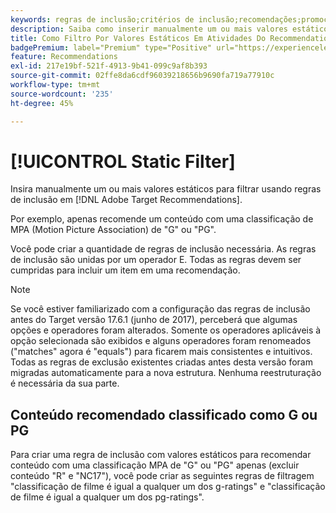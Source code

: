 ```yaml
---
keywords: regras de inclusão;critérios de inclusão;recomendações;promoção;promoções;filtragem dinâmica;estático;filtro estático
description: Saiba como inserir manualmente um ou mais valores estáticos para filtrar usando regras de inclusão no Adobe [!DNL Target] Recommendations.
title: Como Filtro Por Valores Estáticos Em Atividades Do Recommendations?
badgePremium: label="Premium" type="Positive" url="https://experienceleague.adobe.com/docs/target/using/introduction/intro.html?lang=en#premium newtab=true" tooltip="Consulte o que está incluído no Target Premium."
feature: Recommendations
exl-id: 217e19bf-521f-4913-9b41-099c9af8b393
source-git-commit: 02ffe8da6cdf96039218656b9690fa719a77910c
workflow-type: tm+mt
source-wordcount: '235'
ht-degree: 45%

---
```


# [!UICONTROL Static Filter]

Insira manualmente um ou mais valores estáticos para filtrar usando regras de inclusão em [!DNL Adobe Target Recommendations].

Por exemplo, apenas recomende um conteúdo com uma classificação de MPA (Motion Picture Association) de &quot;G&quot; ou &quot;PG&quot;.

Você pode criar a quantidade de regras de inclusão necessária. As regras de inclusão são unidas por um operador E. Todas as regras devem ser cumpridas para incluir um item em uma recomendação.

>[!NOTE]
>
>Se você estiver familiarizado com a configuração das regras de inclusão antes do Target versão 17.6.1 (junho de 2017), perceberá que algumas opções e operadores foram alterados. Somente os operadores aplicáveis à opção selecionada são exibidos e alguns operadores foram renomeados (&quot;matches&quot; agora é &quot;equals&quot;) para ficarem mais consistentes e intuitivos. Todas as regras de exclusão existentes criadas antes desta versão foram migradas automaticamente para a nova estrutura. Nenhuma reestruturação é necessária da sua parte.

## Conteúdo recomendado classificado como G ou PG

Para criar uma regra de inclusão com valores estáticos para recomendar conteúdo com uma classificação MPA de &quot;G&quot; ou &quot;PG&quot; apenas (excluir conteúdo &quot;R&quot; e &quot;NC17&quot;), você pode criar as seguintes regras de filtragem &quot;classificação de filme é igual a qualquer um dos g-ratings&quot; e &quot;classificação de filme é igual a qualquer um dos pg-ratings&quot;.
